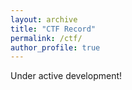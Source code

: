 ```yaml
---
layout: archive
title: "CTF Record"
permalink: /ctf/
author_profile: true
---
```


Under active development!
